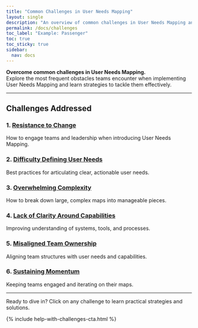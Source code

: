 ```yaml
---
title: "Common Challenges in User Needs Mapping"
layout: single
description: "An overview of common challenges in User Needs Mapping and strategies to overcome them."
permalink: /docs/challenges
toc_label: "Example: Passenger"
toc: true
toc_sticky: true
sidebar:
  nav: docs
---
```


**Overcome common challenges in User Needs Mapping.**  
Explore the most frequent obstacles teams encounter when implementing User Needs Mapping and learn strategies to tackle them effectively.

---

## Challenges Addressed

### 1. [Resistance to Change](/docs/challenges/resistance-to-change)

How to engage teams and leadership when introducing User Needs Mapping.

### 2. [Difficulty Defining User Needs](/docs/challenges/defining-user-needs)

Best practices for articulating clear, actionable user needs.

### 3. [Overwhelming Complexity](/docs/challenges/overwhelming-complexity)

How to break down large, complex maps into manageable pieces.

### 4. [Lack of Clarity Around Capabilities](/docs/challenges/capability-clarity)

Improving understanding of systems, tools, and processes.

### 5. [Misaligned Team Ownership](/docs/challenges/misaligned-teams)

Aligning team structures with user needs and capabilities.

### 6. [Sustaining Momentum](/docs/challenges/sustaining-momentum)

Keeping teams engaged and iterating on their maps.

---

Ready to dive in? Click on any challenge to learn practical strategies and solutions.

{% include help-with-challenges-cta.html %}
